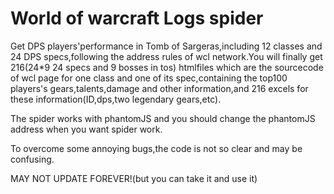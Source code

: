# World of warcraft Logs spider
Get DPS players'performance in Tomb of Sargeras,including 12 classes and 24 DPS specs,following the address rules of wcl network.You will finally get 216(24*9 24 specs and 9 bosses in tos) htmlfiles which are the sourcecode of wcl page for one class and one of its spec,containing the top100 players's gears,talents,damage and other information,and 216 excels for these information(ID,dps,two legendary gears,etc).

The spider works with phantomJS and you should change the phantomJS address when you want spider work.

To overcome some annoying bugs,the code is not so clear and may be confusing.

MAY NOT UPDATE FOREVER!(but you can take it and use it)
